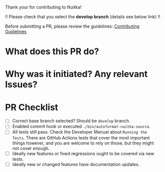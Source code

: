 Thank your for contributing to Nuitka!

!! Please check that you select the **develop branch** (details see below link) !!

Before submitting a PR, please review the guidelines:
[Contributing Guidelines](https://github.com/kayhayen/Nuitka/blob/develop/CONTRIBUTING.md)

# What does this PR do?

# Why was it initiated? Any relevant Issues?

# PR Checklist

- [ ] Correct base branch selected? Should be `develop` branch.
- [ ] Enabled commit hook or executed `./bin/autoformat-nuitka-source`.
- [ ] All tests still pass. Check the Developer Manual about `Running the Tests`.
      There are GitHub Actions tests that cover the most important
      things however, and you are welcome to rely on those, but they might not
      cover enough.
- [ ] Ideally new features or fixed regressions ought to be covered via new tests.
- [ ] Ideally new or changed features have documentation updates.
